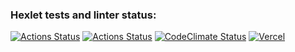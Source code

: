 ### Hexlet tests and linter status:
[![Actions Status](https://github.com/Max-ghub/frontend-project-11/workflows/hexlet-check/badge.svg)](https://github.com/Max-ghub/frontend-project-11/actions)
[![Actions Status](https://github.com/Max-ghub/frontend-project-11/workflows/linter-check/badge.svg)](https://github.com/Max-ghub/frontend-project-11/actions)
[![CodeClimate Status](https://api.codeclimate.com/v1/badges/337cd4e395e7f317092f/maintainability)](https://codeclimate.com/github/Max-ghub/frontend-project-11/)
[![Vercel](https://img.shields.io/badge/Vercel-000000?style=for-the-badge&logo=vercel&logoColor=white)](https://frontend-project-11-teal.vercel.app/)
